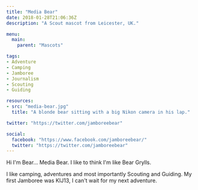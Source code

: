 ```yaml
---
title: "Media Bear"
date: 2018-01-28T21:06:36Z
description: "A Scout mascot from Leicester, UK."

menu:
  main:
    parent: "Mascots"

tags:
- Adventure
- Camping
- Jamboree
- Journalism
- Scouting
- Guiding

resources:
- src: "media-bear.jpg"
  title: "A blonde bear sitting with a big Nikon camera in his lap."

twitter: "https://twitter.com/jamboreebear"

social:
  facebook: "https://www.facebook.com/jamboreebear/"
  twitter: "https://twitter.com/jamboreebear"
---
```

Hi I'm Bear... Media Bear.  I like to think I'm like Bear Grylls.

I like camping, adventures and most importantly Scouting and Guiding. My first Jamboree was KIJ13, I can't wait for my next adventure.